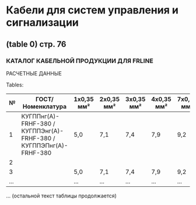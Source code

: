 # Кабели для систем управления и сигнализации  
## (table 0) стр. 76  
### КАТАЛОГ КАБЕЛЬНОЙ ПРОДУКЦИИ ДЛЯ FRLINE  

РАСЧЕТНЫЕ ДАННЫЕ  
  
Tables:

| № | ГОСТ/Номенклатура                                                                                          | 1x0,35 мм² | 2x0,35 мм² | 3x0,35 мм² | 4x0,35 мм² | 7x0,35 мм² | 10x0,35 мм² | 12x0,35 мм² | 14x0,35 мм² | 19x0,35 мм² | 24x0,35 мм² | 27x0,35 мм² | 30x0,35 мм² | 37x0,35 мм² | 52x0,35 мм² |
|---|------------------------------------------------------------------------------------------------------------------|-------------|------------|------------|------------|-----------|--------------|--------------|--------------|--------------|---------------|--------------|--------------|--------------|----------------|
| 1 | КУГППнг(А)-FRHF-380 / КУГППЭнг(А)-FRHF-380 / КУГППЭПнг(А)-FRHF-380                                          | 5,0         | 7,1        | 7,4        | 7,9        | 9,2       | 11,3        | 11,6        | 12,1        | 13,4        | 15,5         | 15,8        | 16,3        | 18,1        | 21,1          |
| 2 |                                                                                                                                                           |             |            |            |            |           |              |              |              |              |               |              |              |              |                 |
| 3 |                                                                                                                                                           | 5,0         | 7,1        | 7,4        | 7,9        | 9,2       | 11,3        | 11,6        | 12,1        | 13,4        | 15,5         | 15,8        | 16,3        | 18,1        | 21,1          |
| ... |                                                                                                                                                           | ...         | ...        | ...        | ...        | ...       | ...          | ...          | ...          | ...          | ...           | ...          | ...          | ...          | ...             |

... (остальной текст таблицы продолжается)
